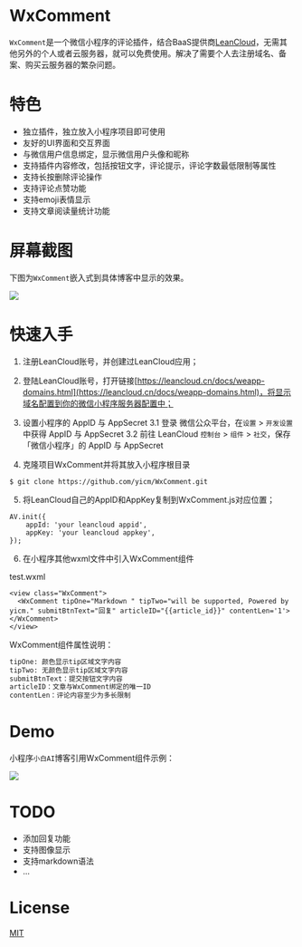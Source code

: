 # WxComment

`WxComment`是一个微信小程序的评论插件，结合BaaS提供商[LeanCloud](https://leancloud.cn/)，无需其他另外的个人或者云服务器，就可以免费使用。解决了需要个人去注册域名、备案、购买云服务器的繁杂问题。


# 特色

- 独立插件，独立放入小程序项目即可使用
- 友好的UI界面和交互界面
- 与微信用户信息绑定，显示微信用户头像和昵称
- 支持插件内容修改，包括按钮文字，评论提示，评论字数最低限制等属性
- 支持长按删除评论操作
- 支持评论点赞功能
- 支持emoji表情显示
- 支持文章阅读量统计功能


# 屏幕截图

下图为`WxComment`嵌入式到具体博客中显示的效果。

![](https://raw.githubusercontent.com/yicm/WxComment/master/screenshot/screenshot.png)

# 快速入手

1. 注册LeanCloud账号，并创建过LeanCloud应用；

2. 登陆LeanCloud账号，打开链接[https://leancloud.cn/docs/weapp-domains.html](https://leancloud.cn/docs/weapp-domains.html)，将显示域名配置到你的微信小程序服务器配置中；

3. 设置小程序的 AppID 与 AppSecret
    3.1 登录 微信公众平台，在`设置` > `开发设置` 中获得 AppID 与 AppSecret
    3.2 前往 LeanCloud `控制台` > `组件` > `社交`，保存「微信小程序」的 AppID 与 AppSecret

4. 克隆项目WxComment并将其放入小程序根目录

```
$ git clone https://github.com/yicm/WxComment.git
```

5. 将LeanCloud自己的AppID和AppKey复制到WxComment.js对应位置；

```
AV.init({
    appId: 'your leancloud appid',
    appKey: 'your leancloud appkey',
});
```

6. 在小程序其他wxml文件中引入WxComment组件

test.wxml

```
<view class="WxComment">
  <WxComment tipOne="Markdown " tipTwo="will be supported, Powered by yicm." submitBtnText="回复" articleID="{{article_id}}" contentLen='1'></WxComment>
</view>
```

WxComment组件属性说明：

```bash
tipOne: 颜色显示tip区域文字内容
tipTwo: 无颜色显示tip区域文字内容
submitBtnText：提交按钮文字内容
articleID：文章与WxComment绑定的唯一ID
contentLen：评论内容至少为多长限制
```

# Demo

小程序`小白AI`博客引用WxComment组件示例：

![](https://raw.githubusercontent.com/yicm/WxComment/master/screenshot/xiaobaiai.jpg)

# TODO

- 添加回复功能
- 支持图像显示
- 支持markdown语法
- ...

# License

[MIT](https://opensource.org/licenses/MIT)





